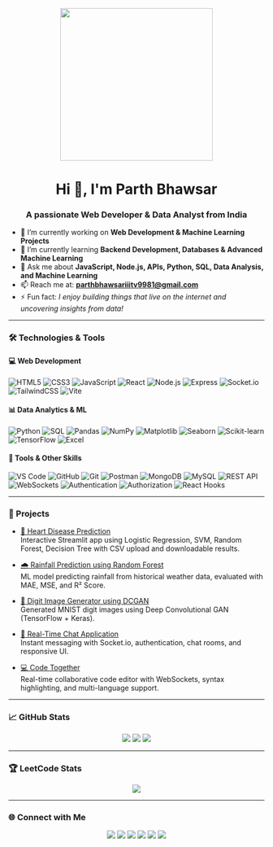 <p align="center">
  <img src="https://media.giphy.com/media/qgQUggAC3Pfv687qPC/giphy.gif" width="300px">
</p>

<h1 align="center">Hi 👋, I'm Parth Bhawsar</h1>

<h3 align="center">A passionate Web Developer & Data Analyst from India</h3>

- 🔭 I’m currently working on **Web Development & Machine Learning Projects**
- 🌱 I’m currently learning **Backend Development, Databases & Advanced Machine Learning**
- 💬 Ask me about **JavaScript, Node.js, APIs, Python, SQL, Data Analysis, and Machine Learning**
- 📫 Reach me at: **parthbhawsariiitv9981@gmail.com**
- ⚡ Fun fact: *I enjoy building things that live on the internet and uncovering insights from data!*

---

### 🛠️ Technologies & Tools

#### 💻 Web Development
![HTML5](https://img.shields.io/badge/-HTML5-333?style=flat-square&logo=html5)
![CSS3](https://img.shields.io/badge/-CSS3-333?style=flat-square&logo=css3)
![JavaScript](https://img.shields.io/badge/-JavaScript-333?style=flat-square&logo=javascript)
![React](https://img.shields.io/badge/-React-333?style=flat-square&logo=react)
![Node.js](https://img.shields.io/badge/-Node.js-333?style=flat-square&logo=node.js)
![Express](https://img.shields.io/badge/-Express-333?style=flat-square&logo=express)
![Socket.io](https://img.shields.io/badge/-Socket.io-333?style=flat-square&logo=socket.io)
![TailwindCSS](https://img.shields.io/badge/-TailwindCSS-333?style=flat-square&logo=tailwind-css)
![Vite](https://img.shields.io/badge/-Vite-333?style=flat-square&logo=vite)

#### 📊 Data Analytics & ML
![Python](https://img.shields.io/badge/-Python-333?style=flat-square&logo=python)
![SQL](https://img.shields.io/badge/-SQL-333?style=flat-square&logo=mysql)
![Pandas](https://img.shields.io/badge/-Pandas-333?style=flat-square&logo=pandas)
![NumPy](https://img.shields.io/badge/-NumPy-333?style=flat-square&logo=numpy)
![Matplotlib](https://img.shields.io/badge/-Matplotlib-333?style=flat-square&logo=matplotlib)
![Seaborn](https://img.shields.io/badge/-Seaborn-333?style=flat-square)
![Scikit-learn](https://img.shields.io/badge/-Scikit--learn-333?style=flat-square&logo=scikit-learn)
![TensorFlow](https://img.shields.io/badge/-TensorFlow-333?style=flat-square&logo=tensorflow)
![Excel](https://img.shields.io/badge/-Excel-333?style=flat-square&logo=microsoft-excel)

#### 🧰 Tools & Other Skills
![VS Code](https://img.shields.io/badge/-VS%20Code-333?style=flat-square&logo=visual-studio-code)
![GitHub](https://img.shields.io/badge/-GitHub-333?style=flat-square&logo=github)
![Git](https://img.shields.io/badge/-Git-333?style=flat-square&logo=git)
![Postman](https://img.shields.io/badge/-Postman-333?style=flat-square&logo=postman)
![MongoDB](https://img.shields.io/badge/-MongoDB-333?style=flat-square&logo=mongodb)
![MySQL](https://img.shields.io/badge/-MySQL-333?style=flat-square&logo=mysql)
![REST API](https://img.shields.io/badge/-REST%20API-333?style=flat-square)
![WebSockets](https://img.shields.io/badge/-WebSockets-333?style=flat-square)
![Authentication](https://img.shields.io/badge/-Authentication-333?style=flat-square)
![Authorization](https://img.shields.io/badge/-Authorization-333?style=flat-square)
![React Hooks](https://img.shields.io/badge/-React%20Hooks-333?style=flat-square)

---

### 🚀 Projects

- [💖 Heart Disease Prediction](https://github.com/PARTH-BHAWSAR1/ML-Project)  
  Interactive Streamlit app using Logistic Regression, SVM, Random Forest, Decision Tree with CSV upload and downloadable results.

- [🌧 Rainfall Prediction using Random Forest](https://github.com/PARTH-BHAWSAR1/ML-Project-4)  
  ML model predicting rainfall from historical weather data, evaluated with MAE, MSE, and R² Score.

- [🧠 Digit Image Generator using DCGAN](https://github.com/PARTH-BHAWSAR1/ML-Project-3)  
  Generated MNIST digit images using Deep Convolutional GAN (TensorFlow + Keras).

- [💬 Real-Time Chat Application](https://github.com/PARTH-BHAWSAR1/Chat-app)  
  Instant messaging with Socket.io, authentication, chat rooms, and responsive UI.

- [💻 Code Together](https://github.com/PARTH-BHAWSAR1/CodeTogether)  
  Real-time collaborative code editor with WebSockets, syntax highlighting, and multi-language support.

---

### 📈 GitHub Stats

<p align="center">
  <img src="https://github-readme-stats.vercel.app/api?username=parth-bhawsar&show_icons=true&theme=tokyonight" />
  <img src="https://github-readme-stats.vercel.app/api/top-langs/?username=parth-bhawsar&layout=compact&theme=tokyonight" />
  <img src="https://streak-stats.demolab.com?user=parth-bhawsar&theme=tokyonight&hide_border=false" />
</p>

---
### 🏆 LeetCode Stats

<p align="center">
  <img src="https://leetcard.jacoblin.cool/PARTH_BHAWSAR?theme=dark&font=Baloo%20Chettan%202&ext=heatmap" />
</p>

---
### 🌐 Connect with Me

<p align="center">
  <a href="mailto:parthbhawsariiitv9981@gmail.com"><img src="https://img.shields.io/badge/-Email-D14836?style=flat-square&logo=gmail&logoColor=white"></a>
  <a href="https://www.linkedin.com/in/parth-bhawsar-5a494b257"><img src="https://img.shields.io/badge/-LinkedIn-blue?style=flat-square&logo=linkedin"></a>
  <a href="https://github.com/PARTH-BHAWSAR1"><img src="https://img.shields.io/badge/-GitHub-333?style=flat-square&logo=github"></a>
  <a href="https://x.com/parthbhawsarict"><img src="https://img.shields.io/badge/-Twitter-1DA1F2?style=flat-square&logo=twitter&logoColor=white"></a>
  <a href="https://leetcode.com/u/PARTH_BHAWSAR/"><img src="https://img.shields.io/badge/-LeetCode-FFA116?style=flat-square&logo=leetcode&logoColor=black"></a>
  <a href="https://www.naukri.com/code360/profile/098d7821-15f4-4df8-bfd4-77e6e95d5b07"><img src="https://img.shields.io/badge/-CodeStudio-333?style=flat-square"></a>
</p>
